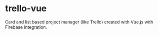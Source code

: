 # trello-vue
Card and list based project manager (like Trello) created with Vue.js with Firebase integration. 
